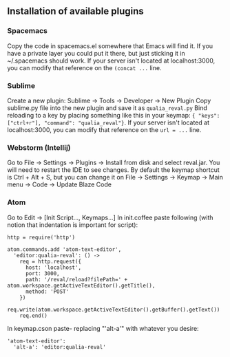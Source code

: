 ## Installation of available plugins

### Spacemacs
Copy the code in spacemacs.el somewhere that Emacs will find it. If you have a
 private layer you could put it there, but just sticking it in
~/.spacemacs should work.
If your server isn't located at localhost:3000, you can modify that
reference on the `(concat ...` line.

### Sublime
Create a new plugin: Sublime -> Tools -> Developer -> New Plugin
Copy sublime.py file into the new plugin and save it as `qualia_reval.py`
Bind reloading to a key by placing something like this in your keymap:
`{ "keys": ["ctrl+r"], "command": "qualia_reval"}`.
If your server isn't located at localhost:3000, you can modify that
reference on the `url = ...` line.

### Webstorm (Intellij)
Go to File -> Settings -> Plugins -> Install from disk and select
reval.jar. You will need to restart the IDE to see changes. By default
the keymap shortcut is Ctrl + Alt + S, but you can change it on
File -> Settings -> Keymap -> Main menu -> Code -> Update Blaze Code


### Atom
Go to Edit -> [Init Script..., Keymaps...]
In init.coffee paste following (with notion that indentation is important for script):
```
http = require('http')

atom.commands.add 'atom-text-editor',
  'editor:qualia-reval': () ->
    req = http.request({
      host: 'localhost',
      port: 3000,
      path: '/reval/reload?filePath=' + atom.workspace.getActiveTextEditor().getTitle(),
      method: 'POST'
    })
    req.write(atom.workspace.getActiveTextEditor().getBuffer().getText())
    req.end() 
```
In keymap.cson paste- replacing "'alt-a'" with whatever you desire:
```
'atom-text-editor':
  'alt-a': 'editor:qualia-reval'
```
